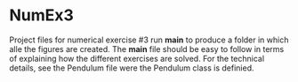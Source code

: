 # NumEx3
Project files for numerical exercise #3
run __main__ to produce a folder in which alle the figures are created. The __main__ file should be easy to follow in terms of explaining how the different exercises are solved. For the technical details, see the Pendulum file were the Pendulum class is definied.
